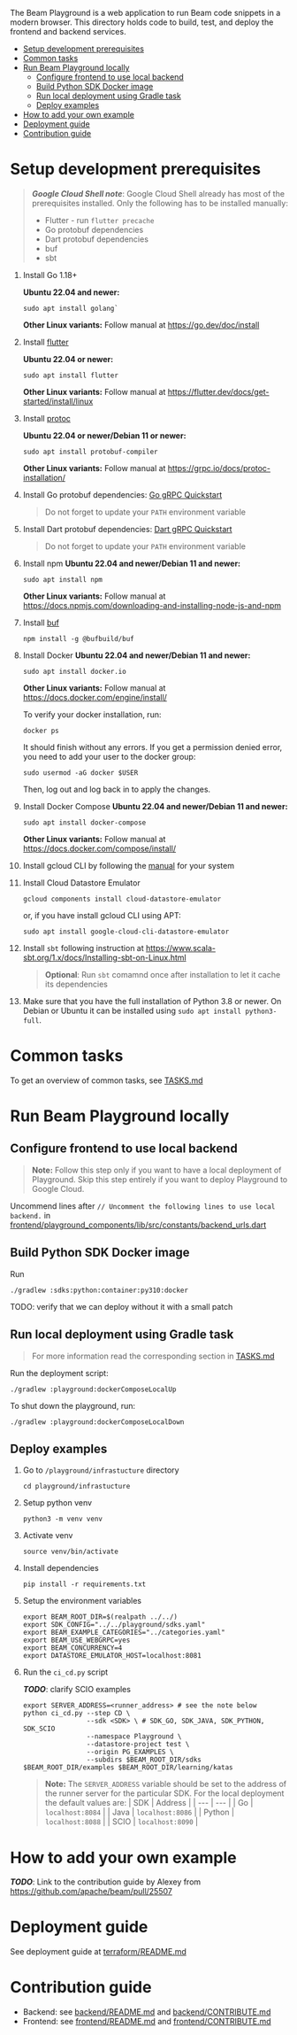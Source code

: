 <!--
    Licensed to the Apache Software Foundation (ASF) under one
    or more contributor license agreements.  See the NOTICE file
    distributed with this work for additional information
    regarding copyright ownership.  The ASF licenses this file
    to you under the Apache License, Version 2.0 (the
    "License"); you may not use this file except in compliance
    with the License.  You may obtain a copy of the License at

      http://www.apache.org/licenses/LICENSE-2.0

    Unless required by applicable law or agreed to in writing,
    software distributed under the License is distributed on an
    "AS IS" BASIS, WITHOUT WARRANTIES OR CONDITIONS OF ANY
    KIND, either express or implied.  See the License for the
    specific language governing permissions and limitations
    under the License.
-->

The Beam Playground is a web application to run Beam code snippets in a modern browser. This directory holds code to
build, test, and deploy the frontend and backend services.

- [Setup development prerequisites](#setup-development-prerequisites)
- [Common tasks](#common-tasks)
- [Run Beam Playground locally](#run-beam-playground-locally)
  - [Configure frontend to use local backend](#configure-frontend-to-use-local-backend)
  - [Build Python SDK Docker image](#build-python-sdk-docker-image)
  - [Run local deployment using Gradle task](#run-local-deployment-using-gradle-task)
  - [Deploy examples](#deploy-examples)
- [How to add your own example](#how-to-add-your-own-example)
- [Deployment guide](#deployment-guide)
- [Contribution guide](#contribution-guide)

# Setup development prerequisites
> ***Google Cloud Shell note***: Google Cloud Shell already has most of the prerequisites installed. Only the following has to be installed manually:
> - Flutter - run `flutter precache`
> - Go protobuf dependencies
> - Dart protobuf dependencies
> - buf
> - sbt

1. Install Go 1.18+

    **Ubuntu 22.04 and newer:**
    ```shell
    sudo apt install golang`
    ```

    **Other Linux variants:** Follow manual at https://go.dev/doc/install
1. Install [flutter](https://docs.flutter.dev/get-started/install/linux)

    **Ubuntu 22.04 or newer:**
    ```shell
    sudo apt install flutter
    ```

    **Other Linux variants:** Follow manual at https://flutter.dev/docs/get-started/install/linux

1. Install [protoc](https://grpc.io/docs/protoc-installation/)

    **Ubuntu 22.04 or newer/Debian 11 or newer:**
    ```shell
    sudo apt install protobuf-compiler
    ```
    **Other Linux variants:** Follow manual at https://grpc.io/docs/protoc-installation/

1. Install Go protobuf dependencies: [Go gRPC Quickstart](https://grpc.io/docs/languages/go/quickstart/)
    > Do not forget to update your `PATH` environment variable
1. Install Dart protobuf dependencies: [Dart gRPC Quickstart](https://grpc.io/docs/languages/dart/quickstart/)
    > Do not forget to update your `PATH` environment variable
1. Install npm
    **Ubuntu 22.04 and newer/Debian 11 and newer:**
    ```shell
    sudo apt install npm
    ```
    **Other Linux variants:** Follow manual at https://docs.npmjs.com/downloading-and-installing-node-js-and-npm
1. Install [buf](https://docs.buf.build/installation)
    ```shell
    npm install -g @bufbuild/buf
    ```
1. Install Docker
    **Ubuntu 22.04 and newer/Debian 11 and newer:**
    ```shell
    sudo apt install docker.io
    ```
    **Other Linux variants:** Follow manual at https://docs.docker.com/engine/install/

    To verify your docker installation, run:
    ```shell
    docker ps
    ```
    It should finish without any errors. If you get a permission denied error, you need to add your user to the docker group:
    ```shell
    sudo usermod -aG docker $USER
    ```
    Then, log out and log back in to apply the changes.
1. Install Docker Compose
    **Ubuntu 22.04 and newer/Debian 11 and newer:**
    ```shell
    sudo apt install docker-compose
    ```
    **Other Linux variants:** Follow manual at https://docs.docker.com/compose/install/
1. Install gcloud CLI by following the [manual](https://cloud.google.com/sdk/docs/install) for your system
1. Install Cloud Datastore Emulator
    ```shell
    gcloud components install cloud-datastore-emulator
    ```
    or, if you have install gcloud CLI using APT:
    ```shell
    sudo apt install google-cloud-cli-datastore-emulator
    ```
1. Install `sbt` following instruction at https://www.scala-sbt.org/1.x/docs/Installing-sbt-on-Linux.html
    > **Optional**: Run `sbt` comamnd once after installation to let it cache its dependencies
1. Make sure that you have the full installation of Python 3.8 or newer. On Debian or Ubuntu it can be installed using `sudo apt install python3-full`.

# Common tasks
To get an overview of common tasks, see [TASKS.md](TASKS.md)

# Run Beam Playground locally
## Configure frontend to use local backend
> **Note:** Follow this step only if you want to have a local deployment of Playground. Skip this step entirely if you want to deploy Playground to Google Cloud.

Uncommend lines after `// Uncomment the following lines to use local backend.` in [frontend/playground_components/lib/src/constants/backend_urls.dart](/playground/frontend/playground_components/lib/src/constants/backend_urls.dart)

## Build Python SDK Docker image
Run
```shell
./gradlew :sdks:python:container:py310:docker
```

TODO: verify that we can deploy without it with a small patch

## Run local deployment using Gradle task
> For more information read the corresponding section in [TASKS.md](./TASKS.md#router-runners-and-frontend)

Run the deployment script:
```shell
./gradlew :playground:dockerComposeLocalUp
```

To shut down the playground, run:
```shell
./gradlew :playground:dockerComposeLocalDown
```

## Deploy examples
1. Go to `/playground/infrastucture` directory
    ```shell
    cd playground/infrastucture
    ```
1. Setup python venv
    ```shell
    python3 -m venv venv
    ```
1. Activate venv
    ```shell
    source venv/bin/activate
    ```
1. Install dependencies
    ```shell
    pip install -r requirements.txt
    ```
1. Setup the environment variables
    ```shell
    export BEAM_ROOT_DIR=$(realpath ../../)
    export SDK_CONFIG="../../playground/sdks.yaml"
    export BEAM_EXAMPLE_CATEGORIES="../categories.yaml"
    export BEAM_USE_WEBGRPC=yes
    export BEAM_CONCURRENCY=4
    export DATASTORE_EMULATOR_HOST=localhost:8081
    ```

1. Run the `ci_cd.py` script

    ***TODO***: clarify SCIO examples
    ```shell
    export SERVER_ADDRESS=<runner_address> # see the note below
    python ci_cd.py --step CD \
                    --sdk <SDK> \ # SDK_GO, SDK_JAVA, SDK_PYTHON, SDK_SCIO
                    --namespace Playground \
                    --datastore-project test \
                    --origin PG_EXAMPLES \
                    --subdirs $BEAM_ROOT_DIR/sdks $BEAM_ROOT_DIR/examples $BEAM_ROOT_DIR/learning/katas
    ```
    > **Note:** The `SERVER_ADDRESS` variable should be set to the address of the runner server for the particular SDK. For the local deployment the default values are:
    > | SDK | Address |
    > | --- | --- |
    > | Go | `localhost:8084` |
    > | Java | `localhost:8086` |
    > | Python | `localhost:8088` |
    > | SCIO | `localhost:8090` |

# How to add your own example
***TODO***: Link to the contribution guide by Alexey from https://github.com/apache/beam/pull/25507
# Deployment guide
See deployment guide at [terraform/README.md](/playground/terraform/README.md)
# Contribution guide
- Backend: see [backend/README.md](/playground/backend/README.md) and [backend/CONTRIBUTE.md](/playground/backend/CONTRIBUTE.md)
- Frontend: see [frontend/README.md](/playground/frontend/README.md) and [frontend/CONTRIBUTE.md](/playground/frontend/CONTRIBUTE.md)